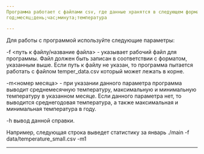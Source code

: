 ```yaml
---
Программа работает с файлами csv, где данные хранятся в следующем формате -
год;месяц;день;час;минута;температура

---
```


Для работы с программой используйте следующие параметры:

-f <путь к файлу/название файла> - указывает рабочий файл для программы. Файл должен быть записан в соответствии с форматом, указанным выше. Если путь к файлу не указан, то программа пытается работать с файлом temper_data.csv который может лежать в корне.

-m<номер месяца> - при указании данного параметра программа выводит среднемесячную температуру, максимальную и минимальную температуру в указанном месяце. Если данного параметра нет, то выводится среднегодовая температура, а также максимальная и минимальная температура в году.

-h вывод данной справки.

Например, следующая строка выведет статистику за январь
./main -f data/temperature_small.csv -m1

---